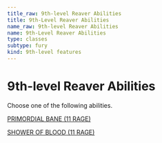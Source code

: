 ```yaml
---
title_raw: 9th-level Reaver Abilities
title: 9th-Level Reaver Abilities
name_raw: 9th-level Reaver Abilities
name: 9th-Level Reaver Abilities
type: classes
subtype: fury
kind: 9th-level features
---
```


# 9th-level Reaver Abilities

Choose one of the following abilities.

[PRIMORDIAL BANE (11 RAGE)](./Primordial%20Bane.md)

[SHOWER OF BLOOD (11 RAGE)](./Shower%20Of%20Blood.md)
